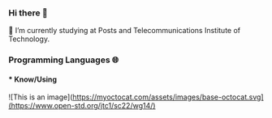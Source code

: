 ### Hi there 👋
🌱 I’m currently studying at Posts and Telecommunications Institute of Technology.
### Programming Languages 🌐
#### * Know/Using
![This is an image](https://myoctocat.com/assets/images/base-octocat.svg](https://www.open-std.org/jtc1/sc22/wg14/)

<!--
**maiducbinh/maiducbinh** is a ✨ _special_ ✨ repository because its `README.md` (this file) appears on your GitHub profile.

Here are some ideas to get you started:

- 🔭 I’m currently working on ...
- 🌱 I’m currently learning ...
- 👯 I’m looking to collaborate on ...
- 🤔 I’m looking for help with ...
- 💬 Ask me about ...
- 📫 How to reach me: ...
- 😄 Pronouns: ...
- ⚡ Fun fact: ...
-->

